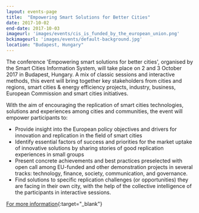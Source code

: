 ```yaml
---
layout: events-page
title:  "Empowering Smart Solutions for Better Cities"
date: 2017-10-02
end-date: 2017-10-03
imageurl: 'images/events/cis_is_funded_by_the_european_union.png'
bckimageurl: 'images/events/default-background.jpg'
location: "Budapest, Hungary"
---
```

The conference 'Empowering smart solutions for better cities', organised by the Smart Cities Information System, will take place on 2 and 3 October 2017 in Budapest, Hungary. A mix of classic sessions and interactive methods, this event will bring  together key stakeholders from cities and regions, smart cities & energy efficiency projects, industry, business, European Commission and smart cities initiatives.

With the aim of encouraging the replication of smart cities technologies, solutions and experiences among cities and communities, the event will empower  participants to:

- Provide insight into the European policy objectives and drivers for innovation and replication in the field of smart cities
- Identify essential factors of success and priorities for the market uptake of innovative solutions by sharing stories of good replication experiences in small groups
- Present concrete achievements and best practices preselected with open call among EU-funded and other demonstration projects in several tracks: technology, finance, society, communication, and governance.
- Find solutions to specific replication challenges (or opportunities) they are facing in their own city, with the help of the collective intelligence of the participants in interactive sessions.

[For more information](http://smartcities-infosystem.eu/newsroom/news/save-date-scis-conference-empowering-smart-solutions-better-cities){:target="_blank"}
